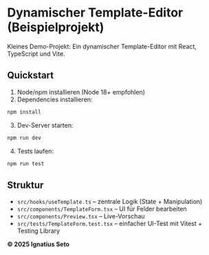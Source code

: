 # Dynamischer Template-Editor (Beispielprojekt)

Kleines Demo-Projekt: Ein dynamischer Template-Editor mit React, TypeScript und Vite.

## Quickstart

1. Node/npm installieren (Node 18+ empfohlen)
2. Dependencies installieren:

```bash
npm install
```

3. Dev-Server starten:

```bash
npm run dev
```

4. Tests laufen:

```bash
npm run test
```

## Struktur

- `src/hooks/useTemplate.ts` – zentrale Logik (State + Manipulation)
- `src/components/TemplateForm.tsx` – UI für Felder bearbeiten
- `src/components/Preview.tsx` – Live-Vorschau
- `src/tests/TemplateForm.test.tsx` – einfacher UI-Test mit Vitest + Testing Library

**© 2025 Ignatius Seto**
